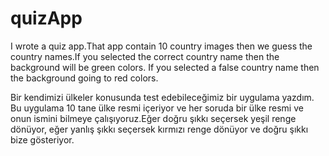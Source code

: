 # quizApp
I wrote a quiz app.That app contain 10 country images then we guess the country names.If you selected the correct country name then the background will be green colors. If you selected a false country name then the background going to red colors.

Bir kendimizi ülkeler konusunda test edebileceğimiz bir uygulama yazdım. Bu uygulama 10 tane ülke resmi içeriyor ve her soruda bir ülke resmi ve onun ismini bilmeye çalışıyoruz.Eğer doğru şıkkı seçersek yeşil renge dönüyor, eğer yanlış şıkkı seçersek kırmızı renge dönüyor ve doğru şıkkı bize gösteriyor.
